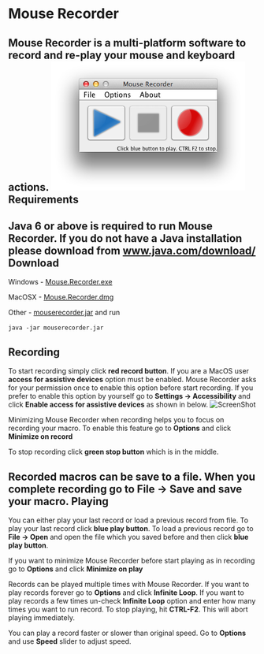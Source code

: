 Mouse Recorder
=============
Mouse Recorder is a multi-platform software to record and re-play your mouse and keyboard actions.
![ScreenShot](/docs/images/mouse-recorder.png)
Requirements
------------
Java 6 or above is required to run Mouse Recorder. If you do not have a Java installation please download from
<a href="www.java.com/download/">www.java.com/download/</a>
Download
--------
Windows - <a href="https://github.com/eguller/MouseRecorder/releases/download/v1.0.0/Mouse.Recorder.exe">Mouse.Recorder.exe</a>

MacOSX - <a href="https://github.com/eguller/MouseRecorder/releases/download/v1.0.0/Mouse.Recorder.dmg">Mouse.Recorder.dmg</a>

Other - <a href="https://github.com/eguller/MouseRecorder/releases/download/v1.0.0/mouserecorder.jar">mouserecorder.jar</a> and run
```
java -jar mouserecorder.jar
````
Recording
---------
To start recording simply click **red record button**. If you are a MacOS user **access for assistive devices**
option must be enabled. Mouse Recorder asks for your permission once to enable this option before start recording.
If you prefer to enable this option by yourself go to **Settings -> Accessibility** and click **Enable access for assistive devices**
as shown in below.
![ScreenShot](/docs/images/enable-access-assistive-devices.png)

Minimizing Mouse Recorder when recording helps you to focus on recording your macro. To enable this feature go to **Options**
and click **Minimize on record**

To stop recording click **green stop button** which is in the middle.

Recorded macros can be save to a file. When you complete recording go to **File -> Save** and save your macro.
Playing
-------
You can either play your last record or load a previous record from file. To play your last record click **blue play button**.
To load a previous record go to **File -> Open** and open the file which you saved before and then click **blue play button**.

If you want to minimize Mouse Recorder before start playing as in recording go to **Options** and click **Minimize on play**

Records can be played multiple times with Mouse Recorder. If you want to play records forever go to **Options** and click **Infinite Loop**.
If you want to play records a few times un-check **Infinite Loop** option and enter how many times you want to run record.
To stop playing, hit **CTRL-F2**. This will abort playing immediately.

You can play a record faster or slower than original speed. Go to **Options** and use **Speed** slider to adjust speed.


